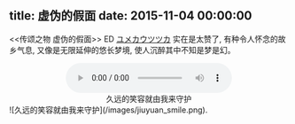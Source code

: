 title: 虚伪的假面
date: 2015-11-04 00:00:00
---


<<传颂之物 虚伪的假面>> ED [ユメカウツツカ](http://music.163.com/#/m/song?id=36198064) 实在是太赞了, 有种令人怀念的故乡气息, 又像是无限延伸的悠长梦境, 使人沉醉其中不知是梦是幻。


<center><audio controls>
  <source src="/audio/Suara - ユメカウツツカ.mp3" type="audio/mpeg">
Your browser does not support the audio element.
</audio></center>
<center>久远的笑容就由我来守护</center>
![久远的笑容就由我来守护](/images/jiuyuan_smile.png).
